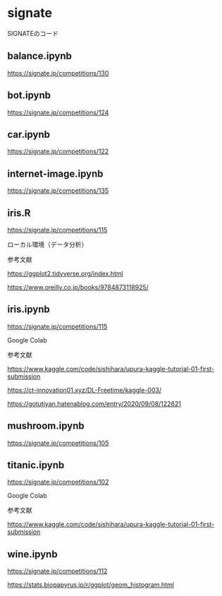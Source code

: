# signate
SIGNATEのコード

## balance.ipynb
https://signate.jp/competitions/130

## bot.ipynb
https://signate.jp/competitions/124

## car.ipynb
https://signate.jp/competitions/122

## internet-image.ipynb
https://signate.jp/competitions/135

## iris.R
https://signate.jp/competitions/115

ローカル環境（データ分析）

参考文献

https://ggplot2.tidyverse.org/index.html

https://www.oreilly.co.jp/books/9784873118925/

## iris.ipynb
https://signate.jp/competitions/115

Google Colab

参考文献

https://www.kaggle.com/code/sishihara/upura-kaggle-tutorial-01-first-submission

https://ct-innovation01.xyz/DL-Freetime/kaggle-003/

https://gotutiyan.hatenablog.com/entry/2020/09/08/122621

## mushroom.ipynb
https://signate.jp/competitions/105

## titanic.ipynb
https://signate.jp/competitions/102

Google Colab

参考文献

https://www.kaggle.com/code/sishihara/upura-kaggle-tutorial-01-first-submission

## wine.ipynb
https://signate.jp/competitions/112


https://stats.biopapyrus.jp/r/ggplot/geom_histogram.html
